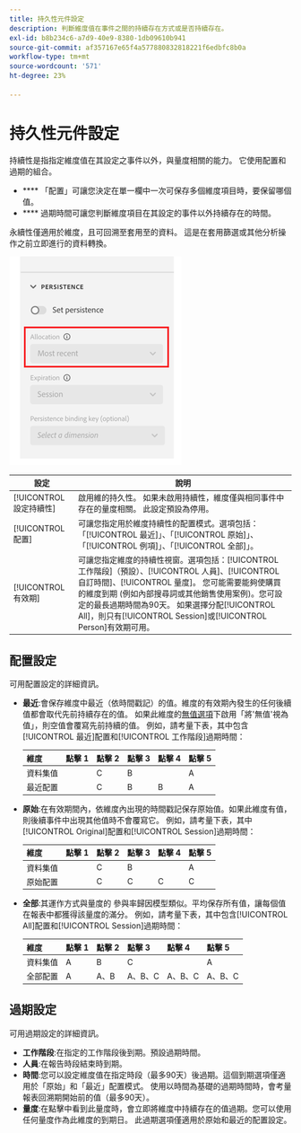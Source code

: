 ```yaml
---
title: 持久性元件設定
description: 判斷維度值在事件之間的持續存在方式或是否持續存在。
exl-id: b8b234c6-a7d9-40e9-8380-1db09610b941
source-git-commit: af357167e65f4a577880832818221f6edbfc8b0a
workflow-type: tm+mt
source-wordcount: '571'
ht-degree: 23%

---
```



# 持久性元件設定

持續性是指指定維度值在其設定之事件以外，與量度相關的能力。 它使用配置和過期的組合。

* **** 「配置」可讓您決定在單一欄中一次可保存多個維度項目時，要保留哪個值。
* **** 過期時間可讓您判斷維度項目在其設定的事件以外持續存在的時間。

永續性僅適用於維度，且可回溯至套用至的資料。 這是在套用篩選或其他分析操作之前立即進行的資料轉換。

![持續性](../assets/persistence.png)

| 設定 | 說明 |
| --- | --- |
| [!UICONTROL 設定持續性] | 啟用維的持久性。 如果未啟用持續性，維度僅與相同事件中存在的量度相關。 此設定預設為停用。 |
| [!UICONTROL 配置] | 可讓您指定用於維度持續性的配置模式。選項包括：「[!UICONTROL 最近]」、「[!UICONTROL 原始]」、「[!UICONTROL 例項]」、「[!UICONTROL 全部]」。 |
| [!UICONTROL 有效期] | 可讓您指定維度的持續性視窗。選項包括：[!UICONTROL 工作階段]（預設）、[!UICONTROL 人員]、[!UICONTROL 自訂時間]、[!UICONTROL 量度]。 您可能需要能夠使購買的維度到期 (例如內部搜尋詞或其他銷售使用案例)。您可設定的最長過期時間為90天。 如果選擇分配[!UICONTROL All]，則只有[!UICONTROL Session]或[!UICONTROL Person]有效期可用。 |

## 配置設定

可用配置設定的詳細資訊。

* **最近**:會保存維度中最近（依時間戳記）的值。維度的有效期內發生的任何後續值都會取代先前持續存在的值。 如果此維度的[無值選項](no-value-options.md)下啟用「將&#39;無值&#39;視為值」，則空值會覆寫先前持續的值。 例如，請考量下表，其中包含[!UICONTROL 最近]配置和[!UICONTROL 工作階段]過期時間：

   | 維度 | 點擊 1 | 點擊 2 | 點擊 3 | 點擊 4 | 點擊 5 |
   | --- | --- | --- | --- | --- | --- |
   | 資料集值 |  | C | B |  | A |
   | 最近配置 |  | C | B | B | A |

* **原始**:在有效期間內，依維度內出現的時間戳記保存原始值。如果此維度有值，則後續事件中出現其他值時不會覆寫它。 例如，請考量下表，其中[!UICONTROL Original]配置和[!UICONTROL Session]過期時間：

   | 維度 | 點擊 1 | 點擊 2 | 點擊 3 | 點擊 4 | 點擊 5 |
   | --- | --- | --- | --- | --- | --- |
   | 資料集值 |  | C | B |  | A |
   | 原始配置 |  | C | C | C | C |

* **全部**:其運作方式與量度的  參與率歸因模型類似。平均保存所有值，讓每個值在報表中都獲得該量度的滿分。 例如，請考量下表，其中包含[!UICONTROL All]配置和[!UICONTROL Session]過期時間：

   | 維度 | 點擊 1 | 點擊 2 | 點擊 3 | 點擊 4 | 點擊 5 |
   | --- | --- | --- | --- | --- | --- |
   | 資料集值 | A | B | C |  | A |
   | 全部配置 | A | A、B | A、B、C | A、B、C | A、B、C |

## 過期設定

可用過期設定的詳細資訊。

* **工作階段**:在指定的工作階段後到期。預設過期時間。
* **人員**:在報告時段結束時到期。
* **時間**:您可以設定維度值在指定時段（最多90天）後過期。這個到期選項僅適用於「原始」和「最近」配置模式。 使用以時間為基礎的過期時間時，會考量報表回溯期開始前的值（最多90天）。
* **量度**:在點擊中看到此量度時，會立即將維度中持續存在的值過期。您可以使用任何量度作為此維度的到期日。 此過期選項僅適用於原始和最近的配置設定。
